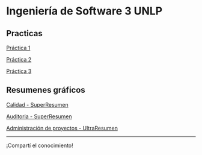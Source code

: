 # Ingeniería de Software 3 UNLP

## Practicas
[Práctica 1](https://github.com/kity-linuxero/ing_so_3_unlp/blob/master/Practicas/practica1.md)

[Práctica 2](https://github.com/kity-linuxero/ing_so_3_unlp/blob/master/Practicas/practica2.md)

[Práctica 3](https://github.com/kity-linuxero/ing_so_3_unlp/blob/master/Practicas/practica3.md)


## Resumenes gráficos

[Calidad - SuperResumen](https://www.draw.io/?lightbox=1&highlight=0000ff&edit=_blank&layers=1&nav=1&title=Calidad.drawio#R7V3bcqO4Fv0aV53z4BR3w2PiJD1dZ1KdSs70TD%2FKINvqxkBjnNvXjwQIEAjMHSdxpmraCCRAWtp77YvETF7uXr74wNveuRa0Z5Jgvczk65kkLWQV%2F58UvEYFmrGICjY%2BsqIiMS14RG8wLhTi0gOy4J65MHBdO0AeW2i6jgPNgCkDvu8%2Bs5etXZu9qwc2sFDwaAK7WPo3soJtVKpLi7T8D4g2W3pnUTOiMztAL47fZL8FlvucKZJvZvLSd90g%2BrV7WUKb9B3tl6jebcnZ5MF86AR1KrzNf%2F38%2F9vmFn7%2Fn36%2F%2B7427fndPH6NJ2Af4heeSZqN27s64LrahvyiJTaiJbcHx0SuA2xkAYuexndOr%2BDUQWCFmlS4d%2F2gYZU74ATQQc0q%2FbVveJebNTIRxD0AKivgwmwfhhAIXimuAvhCyveB7%2F6CS9d2fVzuuA4%2BfbVGtp0r2gY7Gx%2BJ%2BOfzFgXw0QMmaekZTzpc9gT9AGHQXtpo4%2BDiHbIscqcrF59Z2yHstrgMOsmzkCrwpRRLYoJQPLOhu4OB%2F4oviSuouhJViWe1qMeof07niKTEwN9m54cQF4J4Xm6StlPo4h8xevlIvrkS%2FrwHbyt7d%2Bl4wW7%2FsPk6n2tCoY%2BhhadyfIjBtHU3BLM3aemVefCfoBV3rOnukBn%2F%2FnnYebQqnrg%2B6eS0iT9d16MXwiB4jcUWOAQuO1a4O%2F3Xf%2FCBcKHSwx%2FZc9ekQ4Xk6DU%2BYmExk2Qh%2FCPYcJ3gFuyQTS5dhk8sCY%2FA2eN%2F7h6T0S0MJe4Y9%2BCbsKIHqXgF%2FgYGFddJ0XWkdyux4kMbBOiJFaRdxp0rwagkbj%2FuvntwrPBIyKGgxYjvcfcFl0TxpJM3LLtF5L3isbboFaYN9ntyP1IYXxKC4wUFGdzgox%2B0Mv6dooYcUNBwh6U3KHA7XzSmHHpZPqmhTya7mJ3qmZlfOtkHhIx4apCR9CkhoyinCZmcfhDGgcwEwx%2FZAyMMf9VTcujuigGF9vtAaHmobef7cPQu8QWS5L2kJ%2FOEj1zcphVhDUy2wh%2FQfoKE0BVvtqSkW4gMrb27Dp7xeGVYZ%2FQcBTK6KuWiKaTL%2BGUGsllyiomJBaC%2BNnmURTN1uFonZ6j1JOVJzHfoW8ABcXE8VSR6GZ2ZBNE2WEEbTzML%2Bjl6vPGBhSl5cI18bARi04TQNvdAbpicyzzaOvwj58jEoHOK2mdZLpgKSc6kKFDoUr4sU3M25suKoRT4ssjjy7o0kCAUtRMVhIPqzviKVAr2rASlohS04fzHYXf9z7fD9V%2FfFrau%2FC3%2FmOuT8ibxtCjzxx17vgacdOj189BPN%2FSiMNLYVz0ln%2Fy0ozKiwSNEeY7i%2Ba51MPHYd%2BAo%2BP2Qt4fN%2BYkKdUvh8RNdWsmadoQgJKSgLyIgsURAkoUiEZB4RKAHvxlXFUmdicBENhBDIlPGXOU8OyYSGLGSGk1ZySJW4SArKLidTTXv6frYKh%2B7SnRkJz0z56Njjp1SPtlj5zjjVstbF%2BFfcb6vVfIfLgexK9zEgwTxyXIfOU%2BglGs5ArvM%2FaK%2FfoSDaLDCIbEIssJB4AgHdTDh0JkpTiQcjs%2F0Wg52VqwMLRz0mtYDnY6nIh30UulQFUQMQ8WJfDAbBRPvZkt5dmkEPh4aEvnA8gL6DvnZqjpyOlVnXyA6POzdytZaRAcJm9FWmsqTeuu1ZJqzfuOErAzkukrywrGKSpVOLNbN04MYVVkpqhaFqMFjWNpA84PGRtt6HUWFR7K%2FPn7DT%2FP1Zpm05dNToqIaerG4L9VrLYxVJCrzIIRaCMK%2BVG%2FeEcd46CgeqU6OVYio9KOLFZ3VxRyebqhFECk9aGK%2B6cjBUG7ocPd45CfWv%2FbrlQ%2FMX0SLHLOX2O4u6aZmuQG5%2BScWeo5n4CyMgXqu3Oyt0k43WK%2BvbGhi%2FBI9%2BvuA9ihwE2kPSXPAREQTXMlO3cyRvQdNtMZTwW%2FdxjXCVjCpIXZo5OYnNA9B4wY%2BdkpLDrbFCc%2FNaOnDMOfito2njlXZ3fh2wyh2eHQPfYTfngj9AjdoE59mTInpnH7lftwaTj9tJG5e9ZCjUQ9DJP6kz848OgmiPPMQZTJjJiUfyjsiH7nExKnZh9qKfZBpRCif0MVIDhshN%2B9oLYftyJx2GprNYTsKp52R7Od3REVyIBZqZtcOxkW0dyQAWBonCRwex%2Bk6YzDDTW3B40bJOOuD4J0YJ6Ok%2FXgkVpmSldHHHI2WSSpxbp95WSdelovOyFKRWozrEirPZqziFgQLToSjL3AfpIZ%2FpHht0Jho4BbFuMWIrxSVet12JNoOtJCZf7TGrclxaw%2Fw94EILuKa7vBwStzcTd5lUr%2B9z0RbJLrUb5RFQfwpwnP%2BvQ%2FiIgv1LJfhiEu576DvtYGPcHPwh10aeIvnK2Ng7KK1gpFMqNnI0nXWTZcx1lwtWPGkx0yhNs%2F3meSQzJNDssiRQ%2FJgc%2Bn9elAUkdN7XCEuD9R53TPUplzhN7jJY9Q0eTKLzqcweSqD4ENln5L%2FgZDyfYTM007zWhNZoSgXp%2FVgiacVeBzXCBalYvHZCG6AIinnXeNESUe1gakebUhSvzpbSF4Z1vVdX0MPS3AUV6Fr79A%2BgLu6vO5yt3Krb%2FeRSZlIaUSyY0TNtKzhjEOJZ%2BCcJikTJVZ6SzWNQ22osJZ8ouuoh116PzSXkzgZwPwLJ10%2FKJUn%2FA7L5fbQf8LW9AdZSNRNIixYb3Ritk3G5%2BSi9DwJkfAhA11SXatP7ro0IKyKXwu8Zi7wXOQE%2B0zL96Qg60RgwRkr%2FxReUYMp2JIn6yCVxk6zloRzUK2zGMtJsYU2rT0hlxullTE1AoUwYSdN8W2akxu1QW6%2BjCpaaJNk%2Fnh%2BmDMjmkGUM9OgRZK58%2BUQVr8G0eCQf4BtAseEjZoiyTsPcE1Mp9CfnSz1M%2BH%2BiG2Tb0olffUT7rw0uwnhA7jDwDlnI0uadMFa2oomFRn%2FuME06jJ%2FB%2FbSotB9C073jRlNU041DehdG0x0d9njNGjaXcdOK4Lx2QZfmXSDSuW8286kgz%2FpfjvqaQ3%2BpPsGdhtHddLwpVyexz%2Bsyysm17PybTQ%2BqwdMyuVjLtRiLEpUx2XIvDz5BjshxKZZGFwykZmaRk8YErOKLR8rdytwrYMNovSqKLcSkZRFYLqeDaL0pwtSCl7IXd0t3Dc0XB%2Fg3nOddBf1OOUyLrRDFGM0ZLBcL8mLmpVhe56PsM3pAZvE35bpdMAtBzBT4vob4KA3QHLQPq31mM%2FhUTlTY%2BQMKJm3hdBpGo%2BF3ltwem%2FUDCi5MuAyxA4S%2BAUXZ9dmx3WcBgsjY2rfZrmDvEo7LQHu3ZiSkNfbAevgwzeip4gewS8lOJh%2FEcFMwFZLtn918Kh4NgywVrtFTthk3TyKB4jR8QaIQry9iryi%2B2ir5Dq1wyUPmDNbdSvQjSBQ7Rr3PrTw9aHmq1XhmxegXfxKNZ8pJL7EewqiarGGDRdvhPNakOVMdOITakA95wHUdJGzjJqvBbXBvIC88MKpakFWfC2Eeh5UkWZ69t95HXdvb64FMW9Szlqw46o5OTcRk0%2BCTbabwdibYjCi%2BIyjduKIip8YRbo2ceap0m7XwweqtckzsRqbETfHjfrsOstmlvUd8M207o631LJhTDex1cu2xxIs1zyEsV3rEyfBqgYrCnWq0hhGMmpYkmcTnCghMVhCoqvFjDduDmwP%2BzryPdKnupf%2BhdTwY3OnFhSg7qrjQYFpgzvGiQJgNmRkb%2Frvj3XEzKRbfyxOVGjkcmSlnkGzsl3z1ywfD34vkNEWk0KmqKPvgMdJvztqOvgQWzFhSCbqyziNF1%2BtXs3U60amQvQxLkwGNiEgeRG%2FUqUff6w5fpJZorazg1gxe0opgnChqGrOeR8dNUt3TvOZ6SXuer3HEMkPZQ9py2p5xmk%2F1ujt14fLu6L1aQhkDdHZJu0UgWagZvAC0HQHkr4%2F18DHUrsdgR6y2xvvokxhB%2B3CwzgkfSA23OOXZU17kGxE4fq7Y18BqtwTBM%2FX%2FRqYrGkaRsbtcB1mXWMX%2FnT9xNKGmd04Wq3iTJozSdpF1FWHupWv0ROyolB%2BGDvRow4OmoROkgdA0UiJG8ju3QR3Hpbzjd%2BnlsX%2FkY1zUTFynkpDKEbsRg6bqxJnRp%2Bmfc7pP1HlhVxGDRqo7XYxuoxXR9Selt9WmGijp1Bm%2FufeBs782p0vt9D8Nb80g%2F%2BGGTbQIkHBOH%2FFj8KYpOCitt%2BOx%2Fr6na6f6CMjfS5c0nROjog4pidP5W0xNGRUAxNIkvByZpBdUKSxMBKFuhxysLjGokaiFjH5vE7WXXW3kC%2Bqsd0icjQxXSvIKBIalul%2FfhVzOzNRD4jxCyI%2BaGyQybHGG31kuxa0Koav3IkuF%2BFFN4kYBV5a0dzNB49cD%2FrZ2NFJd2SSYTl1vxZNv3y%2FJsmy76FDRUGfukeLCjWxSYt7v1KbtEvfWpmv1z9jiUJ0jo2877Fi2ro%2BesM6CFD3qe8GIL5c1Gtn1bcZHEkuyl%2Fu4lNlqGCbVlRLJbv6TjwS5BD4JiUK8iDDQrcBmnhQFjVWBHMjR9kIRBIDkOoHAUpjnWmggh%2B2iB6vMnpQyYqOxxTivj4eUyhZz5QZTN7iFVrW1qFNGZYiMeKW7sZFW4jeM66UouRoO6KSayjqh0JDfXnP6bLufhC4aIXAxRmBbRCoscjRWiJQEXMIHBmANTaRaykChXYi8Fi6x%2BAApFT0DMBRAFhja%2BmWErA2ABdnAPagg0WhrRI22IbUkRHIWxvdEoFiFn6pODyGQEYBXyhKqy3ehsdl7XyTkhSlaXBp9ATLsalhjY%2BWtYPlohqWZxxFV8x1dhfAgmasC6Rk%2FSsVlHlV3RpJ%2BNB3ScAjvdwH3jbMrseF%2FwI%3D)

[Auditoria - SuperResumen](https://www.draw.io/?lightbox=1&highlight=0000ff&edit=_blank&layers=1&nav=1&title=Auditoria#R7R1pc6M49te4anaq0sVhwP7oOOleV022s0nvMR9lkG3NYMQInE7n148kEKfA%2BOBImnRVJwhd6D09vVsTfbl%2F%2FUKAv3vADnQnmuK8TvS7iaap%2BnxKf7GSH1GJpSpRwZYgJ66UFjyjNxgXimoH5MAgVzHE2A2Rny%2B0sedBO8yVAULw93y1DXbzo%2FpgC0sFzzZwy6X%2FQ064i0pnmpWW%2FxOi7U6MrJrz6M0eiMrxlwQ74ODvmSL9fqIvCcZh9Nf%2BdQldtnhiXaJ2nyveJhMj0AubNLi%2FVX57BG9rd7%2Fw%2FHAfPG1XNzdG%2FB1B%2BEN8MXToAsSPmIQ7vMUecO%2FT0lv7QF4g61VlD3iP7PjvPw57XzSln0t8WpZ28RvGvqgIw%2FBHDGxwCDEt2oV7N35LP4j8%2BH%2F24Xf6oHwyxOMdQy8lefoRPwUhwX%2FCJXYx4Z%2BiK%2FyHvtlgL%2FwM9shlVZd8xpryDLyA%2Fnp4phWiVWCfXrm6cVGAD8SGNUsqsBSQLQxr6k3NBAno7oF4D%2Bm30IYEuiBEL%2FmJgBiNt0m9FNL0jxjYJwDeVIYM%2BAysf8%2B%2B%2BxCA1%2FqEuzV7R3BX2oM7qxDPh0GjDzywrD4RQdX0QWNCZ6R%2FAJigqkavqBD1%2BwLcQzzSRDNdOuHbdQ4%2FzL8OjFnhK3YT8CVb0Aqa5r%2FydRPv6V%2Fb%2BLcr6l%2FU0eLgoJBCdqlPFndAdEu%2FNeo5PxotXqdlBQwn%2BOA5CQJ%2F36EQPvuAA%2FE7ZWDzyLhBrptBKQfA2caWIZtpz%2BB6Q99sCXAQRZPMuw3%2FSVoJJlI7HzVfIAnhaz1yllEpbqDPrU9G1CjmyA3BCnxP%2BVt1GpftMrztTGsJ%2F7QhMqHVFOWKBEJryjLofdKH6RB5xWHwfE0BqFfsyo4IvDqe9W2f9U0x4VKpjzddEAJ%2BZCr4GHlhkOn5kRWkVN9UlBzN182CruBY%2FalSQMJoBilKJp9ywTFQx4ZE5%2FkX6EECXOQAphRqcuDTcZEfwNMPewPOnKkM22baWjfNI4f9NU5qqwADTXJOa7JzWmmNjEwHTUY%2BgvBoNhUZLpUYzqMjszzvKHC0VbpgHqcLT%2BANe4wisDUHkTqYgtcFpBGRoJs0PMJdmPynTCc2BvtHyylV2nq0zKYgh%2FTlLdv8yAbuIn6xR47jVhGiVC5RCruE4VpmvOjnOhTGnB6nMLN5mcBMWyMwRiWoD25RznNRsSTwgSfKljgIMUcIunJ0qutDwB%2Fp0vqHENiI0ZjcGZJtnSkuD3PSwD4XWufEoWcWfXQg%2Bw%2FwGi2PHOJ9OiK0UYDiLYI8GxMC7RC0PwlICCZ8VD6PZPXZqtzq3vXH%2Fy9w%2BcB8uN131jH7z4ckYBC%2F%2FoAPgO53D%2B0ZJ4DFwD5BL%2FQrKZty%2FQHvX7B7yKxgQutSBPu2OmdYWpjdZXIaWSKMjrk2DRlh3Gw0285TVRnlqySTmL7ZuNxitqNl0CuRya0LgkCc5sK6VqSfdVxaQ0nxIiJrTOcFhYsuDtEMmdUsCSOn6q0RWu09mQFaNP%2B0KRDqDVk5bdoLKze1clipzY%2BIhMX6syP1Tb2ufksipH6cV%2Fy6pliIXnAz%2BfEnZQ0Nvagm1iRq4k6ZQ216FnP4DNwXsD0A4gDOCNpF2Nedv4sAbg%2BEN6TIDZmLCjvSo1PW5XxOkZlr2N1fh7SLAAUh3AP%2BJ2YnOtzAc6d5pF%2BKdTas73ZkA1phA%2FS8rKVa5e0kSHA32hzdHFmAK1sD9KYGX1278Mi%2FDPK1Bl%2BZyTUR4DIkhT8jb4PJXirQjWfqEYWuppRJwNwoUwCzLQowleHB4EjCQLZ2Y0tfr149U2OEYFs0Vy7nlB0qiid2hDJxswJ8ryDzCMyso%2BbLSEUUs7HEwyOdrqHTRoFVU5vR6dYkH906T%2FKBzBiS1RTyIxuv6cpzBfgRQSAtuYMu3JZ7YjtdSETRTgp87AVgjcoW2rrun6DtHkKQqFBZX4y9gx4oqFXLWty6fp8jZiU%2F3bcTPx3bhz2bQ5B85BaxbdC0g3TrbSJmKkC2%2BEgn7lyytCfJf8sdtP%2BEOFLuO9CHHpd1Ur07XTjOp3l0czWd9r6IPbST%2BMmhG3jCFc%2BJrJlZFq6Q5kjwRoWxUdg8UdjkKsl4DZRrSp7HJE3VNNriSs5T3dzBNeRqi1eKWoicsfl%2B45LK5uCJPa%2B4IMJWwLCT%2FnXgmE0wBdkejKjaL6omoo44eSWGElOCua1JSIZaAvTITmfDl5rEOc37FIisYXs%2BfgSXpcaYYPWq9bIG7bzWXajjEDDB6NefvdqjrGmoiqr7r5PKgJei3A0T4QHBYIsTthxESlaUZTzWEr4jH%2BZSROJ36%2BGqKVruuNclgna3Hq7GEBWgPfjJX5MmzJvSBEWOLB3FQw%2FRGjYkCF5dcaoWLaJKt3pTgZgN9KYNYw1%2BUn3ptODoI%2FEi7lRdKtS3J2obHgl8oV98gtrtDoan%2BWksI7%2Fboy1GVUPrqgZ1ZhbMNqoxLXMfugRxLbOtM2iITpnDlDSMps6VRq%2BR9dZ8gBCtkjm19yl0NkeFXkIv52qOykzVerfZROd5Zn1DmRawtgU3W7HkdazTZ2ALc9voG3QqD5WYoHvjoc6LxFrY2HcTo21DnmgHAwmKjFxRH1xRXiEzlYUcy1ii9gww1aq6Ojz8nLH4bSH9ehsVov3qUDLbOtLT%2BS5znB6xdBhYWjghRRRCFkll9u3WkNS8XtjqymEiKHPTJxPhWsHF0lhpzOYSCLeWSyILl9gLkAOjoIF0hBfuo6K6iDtuKMxRBTHfn2ObZ8T69mlzUV1WwnpNmrWpLWlVKOHfhWzzPkUbS2so2li9ZIMoumsYMSGslFU07aL6Zl4Wake2EWtem25CmPFGgabStqcaxTxzStmbp1OZxjrvmH66YwZfXl95Wv36tPz16a6pY%2BsqshavvB1jQsOmzpdPy6hd4jvarNVd1IqrpUdmdSjHtpzmHeVW521tg9kQLZ0fyyPKshqe27NetdPzIWqn3zlE5716NqnKEE1IP%2BnmVpV%2BcSH5okHiwscQ0BoT%2BkujQs8U0PJmBWs2qxe4Cmk%2FT60%2Fywt07Qhoqgh4HCZe%2F2w0TusDsfWCvcw8koyoWN86YlXVhd1BXr8lzUN1mGeiXngk2IZBEhAJqhLjV%2Bsj3rO7cAHossT1nboLz6o1Cg56ya27cBVnMvVNrM9hwnqs0ql0JZep9i%2FBhmM2Az7vfGkbn%2FKYSYvJCNoe0KaRjU7%2FfNYsZTXbmPnK27AF3yAPeDaCPNssJCTWtkBw7vwrKnf1WfcbRL%2BG2UkncQA2zxWFkuhp7ENSDp2%2B4PtGZVPbllFrKiGQneaYmg9aBPkQrNqssQgy64NTU4siwpE0k8X68y5uHpg15bycOM9vJtM4gTZ2WTJlwiD6gpyYiI6moSoiNc1rxGe6RCOud%2Bm%2FEUu5l7BxLtyE5YP2ZsJsOHufrozDDmKRqjl3hF7AcVWP%2Bg0GIRSBhqxue8PR32DPkMlbBz5%2FVopF0Tp08OkN53IHQ%2BC6ULA2IaGkGtgl5qav6dFNzTK1pKlUogBSxnZuowtQ2kegJ0rKMm6ZCmBpd7hgEfLkL%2FLRR56udQPiXCb1zmdlcpmkrWpBszwajpqyZ%2FOm0QnzXq8DTg7cQYG0h8jnQaDCpQnhL5PZGgR3PNIDCm0qfKJHhrekuCz6Qs0sCc%2BrSJyhWrsBYn5eSq7iTawKhSgkXn3mrJrmUTrKMfFWzzyGbqgFDJ1rEgw1uwz9mJ8X%2BrFw7RPSHH71kYd4GkPu5vf5acX%2BWzZsvQSufeCXjCnNfQKP6QuaZKM8ofG4e9pPW1fydVUVSW5vqeq1RS5dCA6DYumGyZqpIhNRg6vaL01Tc5YadVq4qs8yuvC0EKtSxwqu%2BA0AWXo78n%2FF01WdFuiDJcnJOtM7ZP9UZYgi%2FMeyzKhKU4FPVXqV%2BJKJ1l6bxTilgrC3JuJtzv%2Bg9HYkDjXMwyyfIMKShLNaEr7baI80nCca3r%2Fah4BfQtlMFHTosgVNay85j04BWal1qE8Ef3rrkW9uX%2Bo0i1Kn1BZoSLC%2FxTvOz8setmLWLefQMO4qs2so%2B8TvbGsoPAZM%2Fptww5DtHoJTrjJgkidt7Jx4AUJ0v118sRy74gG4jmQKik1S%2B9AYLN7z1koydwhfyblEHjUlHKcqrllswWo0xLuJqljO5N37YjlFNqjjLKfWa7pVVR9ioNK7B6peQRU6Aqrw7BkUUD%2BYUNkcGdReHP4scbW4kGesI%2FdEW2Zd%2FZY0W2q1534ioX7Ba2ab8t4SH%2Bhvq0aS7PsNsTDN4mV2ptjTvQVZqPoQVVVDpQ6zxkdFv8Gp0yH6m7x%2FoParRxRRdoMC6kfj8JsjQy%2F5bi09H6U3N%2BrP%2F1L96ZH6plVXvy1%2BodpFPOEDll9vV99G5fdJ%2FIaeZxZlXifdKr%2B1svovUdEpkLnyB4AFKtKnm8R3O4ap8gUGYeRNknKKKSLcQRsl2jJak4AwioLcRhqzIo%2BZtnxAIdpyn4%2F0AiG7cpyVxzTruQSmrFrsO%2B5FHyc304yquOur4szCPSeGLKmucMfrJANUrCa47AIsTXYB1sLZoxgtea0Q8%2Bt3GQqive9C7rvEkTKzFWQ4nJG9eEf%2F%2Fs%2Fq%2Fl9phxXtJ8WrskYM7%2FSGWWHF0ZK7NXJSoymRGtvKTqrq1TbtbBzyDV%2BbEAUbCj9GYT1ow0BcXx3fngzo4gSfao%2F2Yp%2FLw5rwK2vjM4P99RoSuGdRPLmnYqes9YInnGbN94Dw66KZoywDekWD9Iza4ThOhx5FdkXt6GZw1n32alyfIPrgZ6OLxp3TtpmmdAuN1HNwJvMcFIq2FvZOtQfAxQFwBZ6ZggxtPomdlvLPFVkrrh7rRtHMg2wrLBngXBA98AwImGyBh9748y%2BLx6%2F%2FaHMePDzygOKJAOcv%2BndEP3JnJ5%2FL7WLV6lzu6VTgFkRTCSB5QZRGxIsSYJ%2FK4GxSv9w9P7c6jQfsMXeiFCCQ4WO0BA%2F3i8qxR0LVAhOrlgmVxIexc0JVHSNwZUIFkwM2J%2BZ3RabiTD95gY7Bx6HA91AuF%2FXVB%2F%2B6%2FgPGl9ZFo9ulvMQtfHB0E4EdZoXjDgb%2Bcoijk4q39JbTKnUxNhOoENMVyByLRrLXMtmzCpcuCONkjuapEtldPUNDRR8JZviQai7pku8eMLv2Q7%2F%2FGw%3D%3D)

[Administración de proyectos - UltraResumen](https://www.draw.io/?lightbox=1&highlight=0000ff&edit=_blank&layers=1&nav=1&title=GestionProyectos.drawio#R7T1pd5tG179G56QfnMMmJH2UJbvxU7v2a7tp%2B3EEI4mULSyOnV%2F%2FzopYBoQkEDgmOW3QMAzDzL137n5H6sJ5%2FT0A%2FvbOM6E9UiTzdaQuR4oiqzMN%2FYNb3mjLRJZowyawTNZp1%2FBk%2FYSskXeLLROGmY6R59mR5WcbDc91oRFl2kAQeD%2By3daenX2rDzaw0PBkALvY%2BrdlRlvaOlUmu%2FYv0Nps%2BZtlfUbvOIB3Zl8SboHp%2FUg1qVcjdRF4XkSvnNcFtPHi8XWhz12X3E0mFkA3qvPA1aV0%2BwB%2Brmxn7vqREz5ubi4udD656I1%2FMTTRArCfXhBtvY3nAvtq13ppxMELxKPK%2BIfnWAa7%2FhY7Pn8UfW7go7bdELee5%2FOOMIre2GaDOPJQ0zZybHYXfVDw9g%2F6IX0e85%2F%2Fpu8tMXhJya839iuMAu8%2FuPBsLyCfokrkD7qz9tzoGjiWjbsuyIwV6Qm4Ifrn7gl1KC4mW9%2FQiwMDVqwgB0oQbGBU0U%2Bh%2FfDqpl7Atup36DkQfQrqEEAbRNZLFvwAg%2BJN0m%2B30eiC7bV432148W%2FsLP%2B5j5d%2F3U%2Fsqfa3%2Bu%2FFbNbkvp%2B0x%2BkdTm146R6DIJpjxEYNrudC3nZt4RVgT5i8h2GDMMTzxI2si1wfVL5A%2BwVGlgHYDfY5stY0yIg3adormJHlSW%2BAJksYpAFokl3StK6A5n9fv8D%2F1tp6JYW2Ovvv9f6bb12op4JM4MWuSX5JKQCSzgtAwiVtdx%2Fl8eTEfSOPIpgGb6kOvme5UZga%2BQE3oA6MYxtzdoXxa2N1nOUq9vSfSFJl%2F4k6reqPLuiMdxCXfHotIKxa8xdgx2zZRopuo9W%2FXGVgU%2F8eY26MYO1FSIBojjqgVXvd3URXG%2FavzTsfM4q0Bkb2gR3hKLzsdxhG1mihji5VF3PTEENf4L0hltcLyWpiFjgkP%2Bi00ELRmWVni5pXu7Ycau5wDSPLj60VwSefzvIHYu%2BzuLRGhDFFC00Ap2tDRCV1YwpX6%2BQOZ6OVPN38CgMTuDmqqfBunGRgdLTBCtoI%2F00Y8Pcwqr4JgGkhnFxaAVoay3MxJ%2BrF%2BIXJvdTU1uQPvodJPj8tOKOePrF2VECA9C8wiODrqIrasruqNvk8ziCAxiWkHzvxQtYYUm1TosVUaelc144h0acd5CX7niH8NQ7k46mwUpMK94trV%2BVjtqoNBiz5UY9rT%2B0lQ9TdRh4guaU5qzPsfc82%2F2RW6sTN746Lbn%2BvZb1fe30UTf7Q4nmjMCLsp%2FaMHowHGOkdHZn1CkS098ov%2FMogwnn7nsDIVB9gpDOlXm1WtDOlnpjKKR%2BWFT3%2F3k8bP1OOUgxq06ziTpmcQXHH1kisuDtODSfPRMq8B6ZLO0V7hr7H8kMMigdqzsZwamoicJwqK1XXR9Wqq0Rd1ZSKKqfRRVgxKiioFJGCSjqd3AihQBPpb3tnte7E%2BqwKqIi446SrE6Ry3lWYfYv13fOlCYO8xrsWOiJwj%2FbskE7%2BFDFyPcZ%2FUTuwrQ1WIRtoY9A01EuMRuggsOfshmOZpl2G8mLTFdd%2Fpt5H%2FzSDvuNxFn3lSRF9Z%2BMi9mptYS%2BHPMFWx3aewNoWb1nCEPvv2DbA2%2B%2FbwE3t%2Bq5b8cEbEy2etUa7FBBw%2Fh7DwHIw9UwsJcA2gIt2qt6AC7RZaCJkuMiCjp8xslQ9OTcdy7UQ2JFniX2GzcAPYBj7MQwzwFw5Vgg3MR3IBng0BJsmMGs%2BfYVXH1BECtEnQGJLkqtfjhrTOyTGrwJSmfpKH4uQar1WDCOLkSKsKUUxD91Z2%2BSo26I26BZQTGjFyeNe1VlazfYlFqgGsFTPYem4gKTKWHDGyrxj4zx9OUH2a7FVcg0baT2L56kvS%2BD4LzdzZkhYfoQbjDwhRuMAHymxu7uxsnHLJ%2FQEQqvrEAYvvyWHUiBAjgLCJIfRI0LswDIMC4kmiFhcI1ghh5mM9wqRD%2FwVFQMn41yg%2BcyzxGr3AL65yFKB3E0vRV6yt54JHRPfe4SIVQrrWJL9zonDyosiz%2BmAOIjYuLyZeusF1k%2FUBvbaK%2BsTDi52JYSjeLonjHiGcCgNnO9i%2BbRrW8U7UwZU6Y3326kaVx4epQzQ9awTgzKr9vop9p9W959W9j9Z2VC1B1UiyQLEIQi5OLIOgAHCQRo5QBpRziiNVCLQ4dII9sBy0DlOOBC87wkcuHDjoaN%2BpCzSfPmC3F4jAcBIeW7htXGgibrwp3fMR12x4sYFJjqjARqDTKb4FjIwEjF8zw3ByiIzwsMvmChFxCPBA4WDv2oa18CO2FfQNfGc2M2Ou6DNiKNyrJAvEBWn%2BEsz65W7B172immDjNKejJLDXVWeFnmNiYjX4O4LzWPv%2BDjsRYJzCiprQfejBcNNXeEccYO%2BDb8dIJB%2FBXhnCXbAwLCAXftN%2B1QGA0a0hhH6RMlJ7UWMkLWpACOktjBi2rVXWJkXyOQXs99Wuo3V8OZvmm8%2FjY7qNXhdtOB5PmFgdEsPSx53wxldpWNGV%2BmNX8eBsTalaFuO6fvdi1OkZkdI0tSmtju5GJ8mRTrwDqJA5XLTTILglzF0MZcPElvGQA9q0AN5ltPTaV3Tg%2FcavNlC7ED79GBaly%2FozCxfOe8D5atsdFptiYlrBepZMLGaxAXUkFtXQ2EhALV%2B1pT9BsGpNcFJ2WvtlMcCYsh9U5snhuURoee2dpbYLpcFnd4FugUcDDLsCelBpMkrdrv6Bo24ussi0bsV7z3DAJ386XdcLywYBGm9nAiXBpthHsO6shnKWWOKiBWRdYEeT2%2BNF%2BlP9pHDMsy0o4%2Boowk5nhdRlJq8CB%2BxJ7wIn3eljsIybI9bC16IUWUQSeqKJCLfgbOKJNOuI9h%2BBRUkDw3Zi95qP%2BII5Jznm65Wuw7s6d%2BOKwBf1EYDD6YlgQeIf3DAfsapd4EHTZAkOZ8OYzwVpMNoK9qgEk8OlIHnjm9jH4ADnYuvXi1MldBbpEcYeYGbHGeWi9YxPFCsvnENO36DLpl%2FYBEfhVSemFpj3FLPBpJBxQtg4ubgc1DdeS8KR6pcJQP6EfWGBs7Kqj0nomFAtD0gO%2B7ztDc%2BkllIkAAiq0eN9XBb%2FVROJzAoCkTnWIOKgkJ2HJF%2FoyryOdDa0hVox3kMJW67EjC8CK15Tej8k3gqU6QLIfNJ3iJIOBxpUrQlYv6%2BGZcj5g%2BUDkVYjGjIhBVaFMOMGNM1s%2FY7ic%2F1wy3634ahGW6ICJbODJei6YJ8IsJiC7HRiOEKPx88OlkhBGoRJB%2BFdxFP22ff4HiIgwHc4WoTUypB4iY83BrG%2BIFXHwYI5NE0WMctd5YaFIXd4H%2FO7VPvHPsnXadQ%2BBVkFK2ujKL1K%2BMpd%2FfpnZ5qn83sQwHNuF%2B5m6b9MbRmQOZXS6hxGtDoaq%2BARjubwuHvy6ePqWtQuAcEVyTNBM6bZ9U0aEVrO46%2F%2BxNBG34WvVb6dAcjIIhCJIGBBoJL7tkv6vAUr0C6Dxrw%2BhktIQjLmNaDeMwMJ5lmMdM5U0txvhxUEoa4ACpLfSkj0K4GlWwS2xZkUl0ffxYYsIUWtLaidcddHzI9z9AlXrS6ubfHSq8OB%2B5l3j1H8W5SdJ0DSPrFQfB5V3EQz55%2FsfR%2BDI6bVemP5Gyeq%2Bm0YyspJ0ZVG3vFVF8k2M6GGH%2Fn4k0WJgPwTI%2Br0yzD8kESgGfT%2BL4QD%2BuFVsGPLsdvQDoDdDL%2FxA%2F6JMLJTbMzt9JvTNUW4s6htYlLMhtwLsikCr4I2EQTWvRPonGZPNWC5NBECyHR7yH2B5QxR9CIieovoMgORR0HPulo3d1UEujudAHiyFJrmKPuxxzEI4%2B46jhsF2Uk4tC3i%2FQTIQ8CQ6qeXiVTYmiU5eTJq25l8VALQKKLk0F28%2FSIK39MHfr5gOJBltABLhnHgS6ZR2JD%2BB7DZM3SNGdAnybFjJnI9HVmBOraT%2B9dMpC19Zb9igkc11BBXcbYdfbiL3%2FgIMsRWVOyoYDdc5DFqPnkxAEhdOA3ch6MWDasVQAsN4w87Pa9ER8ORX4zdRRikCZZtfDE%2FMByYIoNLNFT5Q5gwdGIzdRoT8jxaJmEW0O4uAromRsmTNzn4Rg6TU06k7PHkMgGyzmr8xxDzRYp%2FSjHUN3QdK446MkxpHdtcH9%2FNtdzAEm%2FEtCP6%2BQv8NAhFsTGEK58jNZLmnXLs0y71nn%2FCtZwbuTei96TxtH7qNiAsaxkoHDCwqNLi4%2Fm%2B%2B%2BJJchntJqcI5ZAlrsG5fdnvukABfR%2BoIDGdS7c2DypRgFtcmJ%2FddI%2BCuiVitganiya%2F0qgIO%2FMInCBOPV0NyezFQXOvJwGdSKnNXW6pxE745grpwRM%2BRBkOOC4n%2Bl5p4bZpNsDXy%2Bqn4imIaS%2B8yRpJnGGF7vCYBd7IL75EHhmbFjBSJDtuyo39q6oMn6IWJlKn8llGJQAiXMp7X6DYMBHVBJL9YIuZXA7KCxEsCzJhRgyXeSgw31mzqO0mBTDRvDOf02istCOWXaZ69bVC69XYbk4UgItaJl27GptGUkQA42EiCqyu1%2Bh05oGdXlkdETD%2FABGKQMqsAdTaMOpUzVdENXIC3%2BfxddwIiavebr1yWSRMiFRq668gCQmLvFAvArXMQx%2BYkD6tEVdy%2Fot0K3tiCf1rbY7kr4%2BZVoGGDzFDJHLuT7RiiL9mWkih%2FjuJaEP6BrP6wjuVwb0o8aAlktXobGaYaXCvXpa%2FzHL0duqJMQ34SRJqCAGleW3HgShvURSywKBKrB2nVUMmnXt2P2h8znP6mqLZv2KOZs1oWApkJUr5lmZKxMBE65vIDT1JYLZLC%2BljrsmNUUjGvG2sBCKWVFsjniwvEdqlgkSiWQ59%2F%2FFFqmCQuPqyyqPLQGVa7dWGFHACtK5O3KqmF3eACzdLqHtb61aXQmkqnjSsVs645Lh6cMr5v4IXGMr0CwNssghvo015GGyXQVZhFt4mk91K3ft3Pj%2BHA0aPGhrJ0iW%2BpUSQFa6lmH7s%2F3w1YoSsyK6TsnS6NcOevEPDrznABmlX5FZs%2FKk2sfHdgur2JPiQDXqdvYuvLvpGvb6NOuCqysC%2FetZY70TpVqO27r3LTfFYFPWqcSQNUdkwtskqYzEURs1Y7XuPBPahBH7dOklTt04QhzzRSxOUFj%2BdmB7DkhvmEt8zq3tXfI9Ug3fuSWBjDg8sFSxKCG5UMfP040P0NUkdI0FXPVMQORay%2BstM5VrH3jq0YdT8Ces8n4OSe2Xz7es9rWK3QA3WZm5cdPQaXCjdR0s8MH2X%2B1XyKI87loYf990Y3ouuNF6BjfS%2BUTy%2B8X93f0gkitTbZwzgEzUrhOwyYJq8BdECs7HPbOkIpZRnllFWsTAJa6qIc2D4nok%2FbMT41XwPYOmX6ZBsdSQIpaOCm%2B%2FwWYv7P8qNrkR6Jv7NsJvmi0afcsmyfVM8lHQZMslRd%2B%2FxzCwaF21EjtJYUbzF%2BD%2BzOa0zs0nuxgRrSGFZ0ISZVioFU9D%2FtBJI0T43IRcKEm5VCyCgk%2BJWTGrdWgN05QipvGtD30c1M1qD1BoFdqdDabdRCeTS5AIYYSRuK3SLgjqiLs294ClmcYTL0WCiYnjLX3m8fHLl2RQhg1JcheWMRwHEu4cyEMrjKCTWBlDbx39QBuWTmKe%2FqYygC61iTN%2BIA16rIlbwm24rkSJ%2FXGFQgTJG8hrM5%2F4i5akYATaDjy%2FKGgGlmeTnIpDUDpQCMpKe5A8VC1qQOZo3kYj9vKTpZwb4XiSgwzKvbLHcsDRRPjfuy28%2B0vBWQ2rYb9cupKZn8Wny8hbDgePrr0CjZS1MYoqV53Vn0tWehNo%2FC61IadSmrq5NBILXF8oDc8w2j3cXEifJTl7SH3WNH0P%2BJBfD1iIhYSa9AimTtSwHQBTPdPMKzWszGn3y8bOnl8xO0teCtKVesHa3NugBYNdjWzT9wH1VZFx1a9yTVEcJrqqyyUvSeYZMARUJ8VvmsxxGK9LFAA3BEz4F2Z8yydIdlZwZVUprJ6YFM9fl2Q7DSCwP%2BPJgZBGopPkdlsQmBmhv%2BLlT9CxLuDeGdyBN5LpVfj1%2B7%2F4I2vNQvTTcje3RC2yVJrBuoIeTZgK78x6NO5I3f1Z%2FS55vBPPY27%2FrGEp7RuPN1jKz7r%2FPNi6L%2Fs%2F1Fon%2B8%2F90VPqMOa4zp3Ym3ZbP4Rm9KNC%2B4zLp%2BzYk5V9Jdrl6bTyiZYSq02LMsY8CqxVTBjFvaJDAEPrJzGZ0j1m64J6jy9H4%2BVBooINVtC%2BBMZ%2FG8KslNVQ5WA4roLXIqxVo3SBoyEmKxcaEfu4EbOGlHI6SOyWZT1bHo1v6bH6d97FW69D2I5mXS3mtS7w3tcsxtCJbVC7KEpRfEBvIS8gWbJfsbiA%2Flux6%2Bu6ow7SLIGscZZazAR%2BIGeWZsuVFVUlvkUG7KsskGVu7ezQRIT0YRCiI5TkXIK1S2CLXvpU%2FtIIOCBxtaDv%2FeNpeYP%2B%2BfTHhQlthNkByc%2FODjKcEoqkzcWW3F0%2Bn5qTKkB%2FeirX5bNcAyMisi%2FNEPQtDndp0URIdcQa4Wrnq%2FIZEDcVb4WkfhcmVhFMQAF1FMBA5JCYGb6M69jNmlFo5q1dlXXmJlC9saM6tcQ%2FhhDfhsguS4LiC8pEJLNzu34L5KU86UsVeaF5C4kK6NPj1e2%2FVDe2nD%2FP6dXi4fafugj6hamr8FjPN3dXdISn5%2FtHevX15vGZXj3%2F9fhn3VEpzD9QOoYvP80X8wc6zvzqH3b1kLR9Tdpu0dVhb9n5zEmf7u6XbJzn%2B%2Ftb9i2Lq2X1iAOqNYtqcr5iEUKhIrKpIgXZtDVcG%2FcnkuQ9elucqB%2FR6utHJv3Sj2iVssSx3hbc%2B1tSRkJuZnCtKIls5AmNuKt412m5EnittGfSvKoOC60%2BJHJ2iU9m6sO9YyoJYGXNTjybDWJVvwlL7iWDZXysJcSI%2BgFwqfd6vmTmzgNoRM1rZj6bMQKlpOPaQuTQ%2BknqZha9uRkHH3yPEXAZURyUJWVGr7uYp7uRmSUstsP4blz3M%2BVoPhi8RAavhgRzOYkMThzHBd62oojiFg1eWpF5JvBzN%2BIqmYeMHC0Gt%2Bdl0j1J780qy4YAHam2XYJLfyyfbpJH79J%2B4zZNxOBCsMMhijKmtaEIy%2FOMf%2Bh0ymez107lLPQK2VFFOi%2F46gM%2F2iE%2FytMb7%2BdHxz2z1%2BmD1%2FipcHNmO98BsNazlGbjGrwtbzgtGvZ3zHnmXM8LWSU%2FcJCsPsnrVCa6oJLFeYNkBZUsOqZN%2FaExp9CL2tHzet98iSqj54%2FVlYhowwq6EJc3GUJTDiIj41zph84rUMt6fxJ1vFd25hRSU7f0g6z3LIxgXG46a5jUkEpIMEzXWRpoTQ1aM5HzeT1mctfUZtIbapP8eG9O0mcWnjjdqUGhepa6Thdxx%2FkAkAj8B7eebcJgiHM6jJbMOq5DLU%2F6E1T7ATkXju376cKkZwblaZEu3IEosH4mDIfjA%2BLPcn7oSoGUrugZoPosSbM9gNXjcFspizrnAbx%2BeO3rat76wVLllNY%2F06sfaMtpv%2BtApBTwT94hQT2V0aoP1%2F2qoiBPB61jg%2Fvfdt4lLU9dpLyCuu28S9PeCIHvknHrIFKuPm2a9ow28ZlXCYECpVPeKWSQE2vqt6dK3vVYmnStdNLF5fRuTPSdJPVqaQX3JVxbrlV6%2B6vlGrFdUQAeJ3elzkhrWkoP%2B8PjfLHU9WgxokksaLDjh%2FZFomGaXoAQLJdZsyUv%2BXwheFEKiTMX4ZYnyh5ADQg0FEmRCGqDneq8zPduHsJNHJBRv8ckMIr6mzp%2BgD8Jx2ARr1Pge2%2FEyZXHe6B9dT505cWzg6sqyQXCqndeNj4RRfJpuhfK6PL6%2F%2F66wcRvOvtzpNIQwxwo0zJXBKDxlKtgmo9IB0zGWyDyGXAo3Xk%2F04F3%2BYTLR1zQc9%2FxkiF32IPYggBEcGPt%2FEjRHiJAs%2Fx9dZTY4DFLs2SS4cVjHzr0FwRaAZ1q8ggeESTf%2FfRF%2FOQjDGM7IscVTWuEDiIylzVOD%2FximcAccPqMOK3McskZ5InAq5vHKGYwWm0Po4suZ1nmlx4qLoa0awQK7HIAm7OBja4WeGxZxLxIAia7vQJjXNkqELQiVv1gRRaJ3ON2fzntApCafXIfH13jTCcDzcYHpmm5m0xXLdOr6H%2FABie%2BB3RU0pGvTr6dTvbC8GwbEP%2FFOWGN%2BC%2FcJe%2FRIPmv5EbeqSFZh5VnvgnndvBIgXCYVZLmBM%2FbY6dEsFl9Il7LWNxAg9MLXf%2BNrWe2J2KMWc%2FUxW%2FpNWFzxO4bUujZCCzYO3C2UvyAPGPvUNXfjlypLYZRRiJ23Uhy%2FepdLnuTZFsuvEhv9jTZ6%2Fwsbrj95xpdeQHigw0r4XZRK55d2%2FPNz2luR17HU7jL1TkRzME86QWX4FtmfFPgaBwFhZeW4MLZYPW0j85vbOGjTxz%2FOsYHy06ss8JWX7fwXMJkYmDETCVo82V3OPzRhYmkS7PWhs3BUCk9VVSNEUeNARI6hM9OJU9cvTw%2BfzhYOPGVaa63gWE%2BDMnbS%2BdPBuzOQKFNyA6pM%2BzaC5xsga%2BaUIMbKQdabKcc%2BvG2DEPCf0ciSYvKTCnxbk0sYa1VPcIdc9WYGpHV5azIpSpFkUtTzxvCOhVr33Cx71GSPMCJ3Rp1v7HyLJ1yYO9Tg4DfmoA%2F0bL1S8Ti%2FbgZ8R79DDxMb3YmfvQh2zuc7gE1%2Fj8%3D)


--------

¡Compartí el conocimiento!